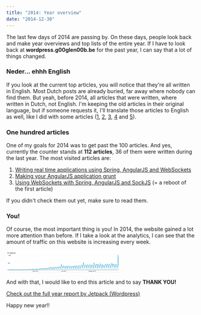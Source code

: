 ```yaml
---
title: "2014: Year overview"
date: "2014-12-30"
---
```


The last few days of 2014 are passing by. On these days, people look back and make year overviews and top lists of the entire year. If I have to look back at **wordpress.g00glen00b.be** for the past year, I can say that a lot of things changed.

### Neder... ehhh English

If you look at the current top articles, you will notice that they're all written in English. Most Dutch posts are already buried, far away where nobody can find them. But yeah, before 2014, all articles that were written, where written in Dutch, not English. I'm keeping the old articles in their original language, but if someone requests it, I'll translate those articles to English as well, like I did with some articles ([1](http://wordpress.g00glen00b.be/dojo-inheritance-overriding-extending/ "Dojo inheritance, overriding & extending"), [2](http://wordpress.g00glen00b.be/dojo-promises-deferreds/ "Dojo promises & Deferreds"), [3](http://wordpress.g00glen00b.be/dojo-publisher-subscriber/ "Dojo publisher & subscriber"), [4](http://wordpress.g00glen00b.be/dojo-require-vs-define/ "Dojo require vs define") and [5](http://wordpress.g00glen00b.be/dojo-domready-vs-ready/ "Dojo domReady vs ready")).

### One hundred articles

One of my goals for 2014 was to get past the 100 articles. And yes, currently the counter stands at **112 articles**, 36 of them were written during the last year. The most visited articles are:

1. [Writing real time applications using Spring, AngularJS and WebSockets](http://wordpress.g00glen00b.be/spring-websockets/ "Writing real time applications using Spring, AngularJS and WebSockets")
2. [Making your AngularJS application grunt](http://wordpress.g00glen00b.be/angular-grunt/ "Making your AngularJS application grunt")
3. [Using WebSockets with Spring, AngularJS and SockJS](http://wordpress.g00glen00b.be/spring-angular-sockjs/ "Using WebSockets with Spring, AngularJS and SockJS") (= a reboot of the first article)

If you didn't check them out yet, make sure to read them.

### You!

Of course, the most important thing is you! In 2014, the website gained a lot more attention than before. If I take a look at the analytics, I can see that the amount of traffic on this website is increasing every week.

[![analytics](images/analytics-300x59.png)](https://wordpress.g00glen00b.be/wp-content/uploads/2014/12/analytics.png)

And with that, I would like to end this article and to say **THANK YOU!**

[Check out the full year report by Jetpack (Wordpress)](http://jetpack.me/annual-report/47091997/2014/)

Happy new year!!
